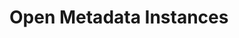 <!-- SPDX-License-Identifier: CC-BY-4.0 -->
<!-- Copyright Contributors to the ODPi Egeria project. -->

# Open Metadata Instances